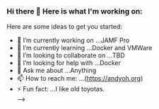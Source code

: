 ### Hi there 👋  Here is what I'm working on:



Here are some ideas to get you started:

- 🔭 I’m currently working on ...JAMF Pro
- 🌱 I’m currently learning ...Docker and VMWare
- 👯 I’m looking to collaborate on ...TBD
- 🤔 I’m looking for help with ...Docker
- 💬 Ask me about ...Anything
- 📫 How to reach me: ...(https://andyoh.org)
- ⚡ Fun fact: ...I like old toyotas.  
-->
